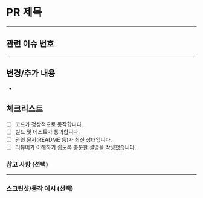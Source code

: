 # PR 제목

<!-- 간결하고 명확하게 변경사항을 요약해 주세요. -->

---

## 관련 이슈 번호

<!-- 예시: Closes #123 -->

---

## 변경/추가 내용

-

## 체크리스트

- [ ] 코드가 정상적으로 동작합니다.
- [ ] 빌드 및 테스트가 통과합니다.
- [ ] 관련 문서(README 등)가 최신 상태입니다.
- [ ] 리뷰어가 이해하기 쉽도록 충분한 설명을 작성했습니다.

### 참고 사항 (선택)

<!-- 추가적으로 리뷰어가 참고해야 할 사항이 있다면 작성해 주세요. -->

---

### 스크린샷/동작 예시 (선택)

<!-- UI 변경이 있다면 스크린샷이나 동작 예시를 첨부해 주세요. -->
